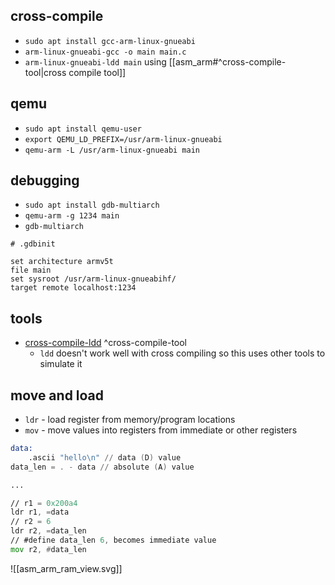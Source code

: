 ## cross-compile

- `sudo apt install gcc-arm-linux-gnueabi`
- `arm-linux-gnueabi-gcc -o main main.c`
- `arm-linux-gnueabi-ldd main` using [[asm_arm#^cross-compile-tool|cross compile tool]]

## qemu

- `sudo apt install qemu-user`
- `export QEMU_LD_PREFIX=/usr/arm-linux-gnueabi`
- `qemu-arm -L /usr/arm-linux-gnueabi main`

## debugging

- `sudo apt install gdb-multiarch`
- `qemu-arm -g 1234 main`
- `gdb-multiarch`

```shell
# .gdbinit

set architecture armv5t
file main
set sysroot /usr/arm-linux-gnueabihf/
target remote localhost:1234
```

## tools

- [cross-compile-ldd](https://gist.github.com/jerome-pouiller/c403786c1394f53f44a3b61214489e6f) ^cross-compile-tool
    - `ldd` doesn't work well with cross compiling so this uses other tools to simulate it

## move and load

- `ldr` - load register from memory/program locations
- `mov` - move values into registers from immediate or other registers

```asm
data:
    .ascii "hello\n" // data (D) value
data_len = . - data // absolute (A) value

...

// r1 = 0x200a4
ldr r1, =data
// r2 = 6
ldr r2, =data_len
// #define data_len 6, becomes immediate value
mov r2, #data_len
```

![[asm_arm_ram_view.svg]]
